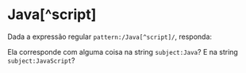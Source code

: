 # Java[^script]

Dada a expressão regular `pattern:/Java[^script]/`, responda:

Ela corresponde com alguma coisa na string `subject:Java`? E na string `subject:JavaScript`?
